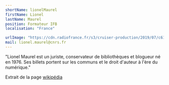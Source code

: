 ```yaml
---
shortName: lionelMaurel
firstName: Lionel 
lastName: Maurel
position: Formateur IFB
localisation: "France"

urlImage: "https://cdn.radiofrance.fr/s3/cruiser-production/2019/07/c6188191-8033-4b19-8e5e-ce83c4f564ac/838_lionelmaurelfc.jpg"
mail: lionel.maurel@cnrs.fr
---
```


"Lionel Maurel est un juriste, conservateur de bibliothèques et blogueur né en 1976. Ses billets portent sur les communs et le droit d'auteur à l'ère du numérique."

Extrait de la page [wikipédia](https://fr.wikipedia.org/wiki/Lionel_Maurel)

